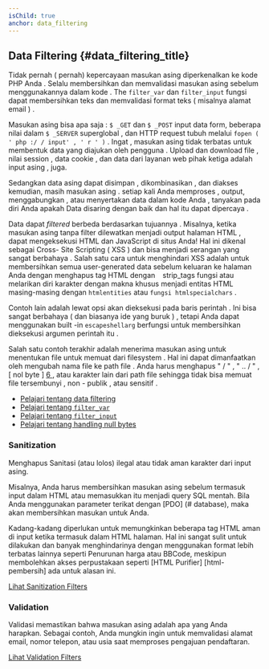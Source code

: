 ```yaml
---
isChild: true
anchor: data_filtering
---
```


## Data Filtering {#data_filtering_title}

Tidak pernah ( pernah) kepercayaan masukan asing diperkenalkan ke kode PHP Anda . Selalu membersihkan dan memvalidasi
masukan asing sebelum menggunakannya dalam kode . The ` filter_var ` dan ` filter_input ` fungsi dapat membersihkan teks dan memvalidasi format teks ( misalnya
alamat email ) .

Masukan asing bisa apa saja : ` $ _GET ` dan ` $ _POST ` input data form, beberapa nilai dalam ` $ _SERVER `
superglobal , dan HTTP request tubuh melalui ` fopen ( ' php :/ / input' , ' r ' ) ` . Ingat , masukan asing tidak
terbatas untuk membentuk data yang diajukan oleh pengguna . Upload dan download file , nilai session , data cookie ,
dan data dari layanan web pihak ketiga adalah input asing , juga.

Sedangkan data asing dapat disimpan , dikombinasikan , dan diakses kemudian, masih masukan asing . setiap
kali Anda memproses , output, menggabungkan , atau menyertakan data dalam kode Anda , tanyakan pada diri Anda apakah
Data disaring dengan baik dan hal itu dapat dipercaya .

Data dapat _filtered_ berbeda berdasarkan tujuannya . Misalnya, ketika masukan asing tanpa filter dilewatkan
menjadi output halaman HTML , dapat mengeksekusi HTML dan JavaScript di situs Anda! Hal ini dikenal sebagai Cross- Site
Scripting ( XSS ) dan bisa menjadi serangan yang sangat berbahaya . Salah satu cara untuk menghindari XSS adalah untuk membersihkan semua user-generated
data sebelum keluaran ke halaman Anda dengan menghapus tag HTML dengan ` ` strip_tags fungsi atau melarikan diri
karakter dengan makna khusus menjadi entitas HTML masing-masing dengan ` htmlentities `
atau ` fungsi htmlspecialchars ` .

Contoh lain adalah lewat opsi akan dieksekusi pada baris perintah . Ini bisa sangat berbahaya
( dan biasanya ide yang buruk ) , tetapi Anda dapat menggunakan built -in ` escapeshellarg ` berfungsi untuk membersihkan dieksekusi
argumen perintah itu .

Salah satu contoh terakhir adalah menerima masukan asing untuk menentukan file untuk memuat dari filesystem . Hal ini dapat dimanfaatkan oleh
mengubah nama file ke path file . Anda harus menghapus " / " , " .. / " , [ nol byte ] [ 6 ] , atau karakter lain dari path file sehingga tidak bisa
memuat file tersembunyi , non - publik , atau sensitif .

* [Pelajari tentang data filtering][1]
* [Pelajari tentang `filter_var`][4]
* [Pelajari tentang `filter_input`][5]
* [Pelajari tentang handling null bytes][6]

### Sanitization

Menghapus Sanitasi (atau lolos) ilegal atau tidak aman karakter dari input asing.

Misalnya, Anda harus membersihkan masukan asing sebelum termasuk input dalam HTML atau memasukkan itu
menjadi query SQL mentah. Bila Anda menggunakan parameter terikat dengan [PDO] (# database), maka akan
membersihkan masukan untuk Anda.

Kadang-kadang diperlukan untuk memungkinkan beberapa tag HTML aman di input ketika termasuk dalam HTML
halaman. Hal ini sangat sulit untuk dilakukan dan banyak menghindarinya dengan menggunakan format lebih terbatas lainnya seperti
Penurunan harga atau BBCode, meskipun membolehkan akses perpustakaan seperti [HTML Purifier] [html-pembersih] ada untuk
alasan ini.

[Lihat Sanitization Filters][2]

### Validation

Validasi memastikan bahwa masukan asing adalah apa yang Anda harapkan. Sebagai contoh, Anda mungkin ingin untuk memvalidasi
alamat email, nomor telepon, atau usia saat memproses pengajuan pendaftaran.

[Lihat Validation Filters][3]

[1]: http://www.php.net/manual/en/book.filter.php
[2]: http://www.php.net/manual/en/filter.filters.sanitize.php
[3]: http://www.php.net/manual/en/filter.filters.validate.php
[4]: http://php.net/manual/en/function.filter-var.php
[5]: http://www.php.net/manual/en/function.filter-input.php
[6]: http://php.net/manual/en/security.filesystem.nullbytes.php
[html-purifier]: http://htmlpurifier.org/
